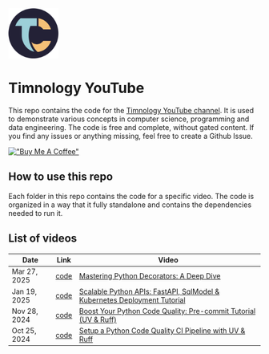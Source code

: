 <img src="./images/timnology_logo.png" alt="Alt Text"  height="100">

# Timnology YouTube 

This repo contains the code for the [Timnology YouTube channel](https://www.youtube.com/@Timnology-r4s/). It is used to demonstrate various concepts in computer science, programming and data engineering.
The code is free and complete, without gated content. If you find any issues or anything missing, feel free to create a Github Issue.

[!["Buy Me A Coffee"](https://www.buymeacoffee.com/assets/img/custom_images/orange_img.png)](https://buymeacoffee.com/timvancann)

## How to use this repo

Each folder in this repo contains the code for a specific video. The code is organized in a way that it fully standalone and contains the dependencies needed to run it.

## List of videos

|Date|Link|Video|
|---|---|---|
|Mar 27, 2025|[code](./videos/decorators/)|[Mastering Python Decorators: A Deep Dive](https://youtu.be/5zzji_67y5Q)|
|Jan 19, 2025|[code](./videos/scalable-python-api/)|[Scalable Python APIs: FastAPI, SqlModel & Kubernetes Deployment Tutorial](https://youtu.be/I5XLyuG7nNc)|
|Nov 28, 2024|[code](./videos/python-ci/.pre-commit-config.yaml)|[Boost Your Python Code Quality: Pre-commit Tutorial (UV & Ruff)](https://youtu.be/xhg1dJHLqSM)|
|Oct 25, 2024|[code](./videos/python-ci/)|[Setup a Python Code Quality CI Pipeline with UV & Ruff](https://youtu.be/Y6D2XaFV3Cc)|
